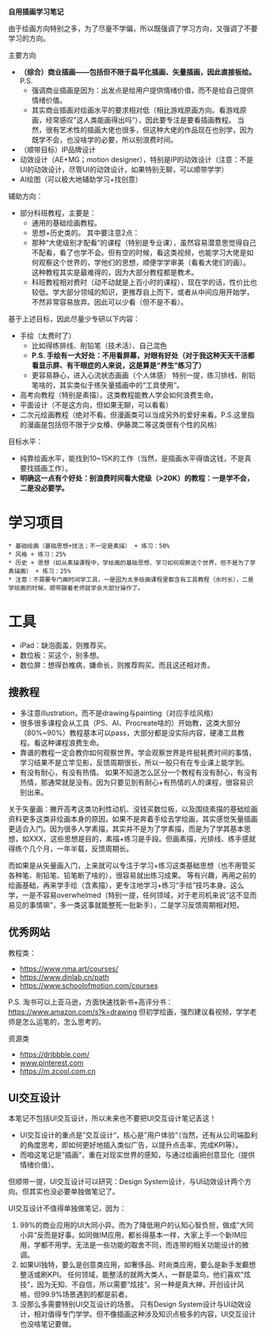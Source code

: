 **自用插画学习笔记**

由于绘画方向特别之多，为了尽量不学偏，所以既强调了学习方向，又强调了不要学习的方向。

主要方向
* **（综合）商业插画——包括但不限于扁平化插画、矢量插画，因此直接板绘。**
	P.S. 
	* 强调商业插画是因为：出发点是给用户提供情绪价值，而不是给自己提供情绪价值。
	* 其实商业插画对绘画水平的要求相对低（相比游戏原画方向。看游戏原画，经常感叹”这人类能画得出吗“），因此要专注是要看插画教程。
	当然，很有艺术性的插画大佬也很多，但这种大佬的作品现在也别学，因为既学不会，也没啥学的必要，所以别浪费时间。
* （顺带目标）IP品牌设计 
* 动效设计（AE+MG；motion designer），特别是IP的动效设计（注意：不是UI的动效设计，尽管UI的动效设计，如果特别无聊，可以顺带学学）
* AI绘图（可以极大地辅助学习+找创意）

辅助方向：
* 部分科班教程，主要是：
	* 通用的基础绘画教程。
	* 思想+历史类的。
  其中要注意2点：
	* 那种“大佬级别才配看”的课程（特别是专业课），虽然容易潜意思觉得自己不配看，看了也学不会。但有空的时候，看这类视频，也能学习大佬是如何观察这个世界的，学他们的思想，顺便学学审美（看看大佬们的画）。
	  这种教程其实是最难得的，因为大部分教程都是教术。
	* 科班教程相对费时（动不动就是上百小时的课程），现在学的话，性价比也较低。学大部分领域的知识，更推荐自上而下，或者从中间应用开始学，不然非常容易放弃。因此可以少看（但不是不看）。

基于上述目标，因此尽量少专研以下内容：
* 手绘（太费时了）
	* 比如得练排线、削铅笔（技术活）、自己混色
	* **P.S. 手绘有一大好处：不用看屏幕，对眼有好处（对于我这种天天干活都看显示屏、有干眼症的人来说，这是算是“养生”练习了）**
	* 更容易静心，进入心流状态画画（个人体感）
	特别一提，练习排线、削铅笔啥的，其实类似于练矢量插画中的“工具使用”。
* 高考向教程（特别是素描）。这类教程能教人学会如何浪费生命。
* 平面设计（不是这方向，但如果无聊，可以看看）
* 二次元绘画教程（绝对不看。但漫画类可以当成另外的爱好来看。P.S.这里指的漫画是包括但不限于少女椿、伊藤潤二等这类很有个性的风格）

目标水平：
* 纯靠绘画水平，能找到10~15K的工作（当然，是插画水平得值这钱，不是真要找插画工作）。
* **明确这一点有个好处：别浪费时间看大佬级（>20K）的教程：一是学不会，二是没必要学。**

# 学习项目

	* 基础绘画（基础思想+技法；不一定是素描） + 练习：50%
	* 风格 + 练习：25%
	* 历史 + 思想（如从素描课程中，学绘画的基础思想、学习如何观察这个世界，但不是为了学素描画） + 练习：25%
	* 注意：不需要专门画时间学工具，一是因为太多绘画课程里都含有工具教程（水时长），二是学绘画的时候，顺带跟着老师就学会大部分操作了。

# 工具

* iPad：缺泡面盖，则推荐买。
* 数位板：买这个，别多想。
* 数位屏：想得劲椎病，嫌命长，则推荐购买。而且这还相对贵。
## 搜教程

* 多注意illustration，而不是drawing与painting（对应手绘风格）
* 很多很多课程会从工具（PS、AI、Procreate啥的）开始教，这类大部分（80%~90%）教程基本可以pass，大部分都是没实际内容，硬凑工具教程。看这种课程浪费生命。
* 靠谱的教程一定会教你如何观察世界。学会观察世界是件挺耗费时间的事情，学习结果不是立竿见影，反馈周期很长，所以一般只有在专业课上能学到。
* 有没有耐心，有没有热情。
	如果不知道怎么区分一个教程有没有耐心，有没有热情，那通常就是没有。因为只要见到有耐心+有热情的人的课程，很容易识别出来。


关于矢量画：撇开高考这类功利性动机、没钱买数位板，以及围绕素描的基础绘画资料更多这类非绘画本身的原因，如果不是奔着手绘去学绘画，其实感觉矢量插画更适合入门。因为很多人学素描，其实并不是为了学素描，而是为了学其基本思想，如XXX，这些思想是目的，素描+练习是手段。但画素描，光排线、练手感就得练个几个月，一年半载，反馈周期长。

而如果是从矢量画入门，上来就可以专注于学习+练习这类基础思想（也不用管买各种笔、削铅笔、铅笔断了啥的），很容易就出练习成果。
等有兴趣，再用之前的绘画基础，再来学手绘（含素描），更专注地学习+练习“手绘”技巧本身。这么学，一是不容易overwhelmed（特别一提，任何领域，对于老司机来说“这不显而易见的事情嘛”，多一类这事就能整死一批新手），二是学习反馈周期相对短。

## 优秀网站
教程类：
* https://www.nma.art/courses/
* https://www.dinlab.cn/path
* https://www.schoolofmotion.com/courses

P.S. 淘书可以上亚马逊，方面快速找新书+高评分书：https://www.amazon.com/s?k=drawing
但初学绘画，强烈建议看视频，学学老师是怎么运笔的，怎么思考的。

资源类
* https://dribbble.com/
* www.pinterest.com
* https://m.zcool.com.cn


## UI交互设计

本笔记不包括UI交互设计，所以未来也不要把UI交互设计笔记丢这！
* UI交互设计的重点是”交互设计“，核心是”用户体验“（当然，还有从公司端盈利的角度思考，即如何更好地插入类似广告，以提升点击率，完成KPI等）。
* 而咱这笔记是”插画“，重在对现实世界的感知，与通过绘画把创意显化（提供情绪价值）。

但顺带一提，UI交互设计可以研究：Design System设计，与UI动效设计两个方向。但其实也没必要单独做笔记了。

UI交互设计不值得单独做笔记，因为：
1. 99%的商业应用的UI大同小异。而为了降低用户的认知心智负担，做成”大同小异“反而是好事。如同做IM应用，都长得基本一样，大家上手一个新IM应用，学都不用学。无法是一些功能的取舍不同，而连带的相关功能设计的微调。
2. 如果UI独特，要么是创意类应用，如奢侈品、时尚类应用，要么是新手发癫想整活或刷KPI。
   任何领域，能整活的就两大类人，一群是菜鸟，他们喜欢”炫技“，因为无知、不自信，所以需要“炫技“。另一种是真大神，开创设计风格，但99.9%场景遇到的都是前者。
3. 没那么多需要特别UI交互设计的场景。
   只有Design System设计与UI动效设计，相对值得专门学学。但不像插画这种涉及知识点极多的内容，UI交互设计也没啥笔记要做。